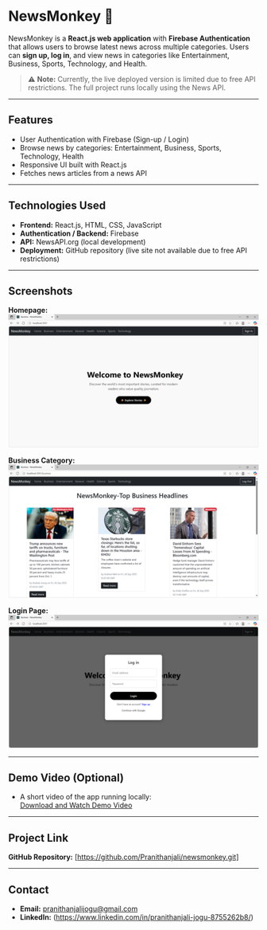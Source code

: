 # NewsMonkey 📰

NewsMonkey is a **React.js web application** with **Firebase Authentication** that allows users to browse latest news across multiple categories. Users can **sign up, log in**, and view news in categories like Entertainment, Business, Sports, Technology, and Health.

> ⚠️ **Note:** Currently, the live deployed version is limited due to free API restrictions. The full project runs locally using the News API.

---

## Features
- User Authentication with Firebase (Sign-up / Login)
- Browse news by categories: Entertainment, Business, Sports, Technology, Health
- Responsive UI built with React.js
- Fetches news articles from a news API

---

## Technologies Used
- **Frontend:** React.js, HTML, CSS, JavaScript  
- **Authentication / Backend:** Firebase  
- **API:** NewsAPI.org (local development)  
- **Deployment:** GitHub repository (live site not available due to free API restrictions)

---

## Screenshots

**Homepage:**  
![Homepage](./screenshots/homepage.png)

**Business Category:**  
![business](./screenshots/category.png)

**Login Page:**  
![Login](./screenshots/login.png)


---

## Demo Video (Optional)
- A short video of the app running locally:  
[Download and Watch Demo Video](./demo/NewsMonkey-demo.mp4)

---

## Project Link
**GitHub Repository:** [https://github.com/Pranithanjali/newsmonkey.git]


---

## Contact
- **Email:** pranithanjalijogu@gmail.com  
- **LinkedIn:** (https://www.linkedin.com/in/pranithanjali-jogu-8755262b8/)  

